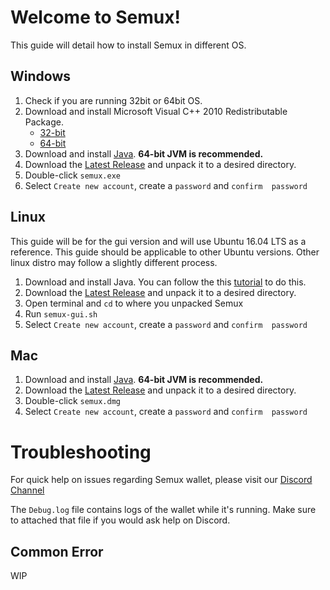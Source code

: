 # Welcome to Semux!

This guide will detail how to install Semux in different OS. 

## Windows
1. Check if you are running 32bit or 64bit OS.
2. Download and install Microsoft Visual C++ 2010 Redistributable Package.
    - [32-bit](http://www.microsoft.com/en-us/download/details.aspx?id=5555)
    - [64-bit](https://www.microsoft.com/en-us/download/details.aspx?id=14632)
3. Download and install [Java](https://www.java.com/en/download/manual.jsp). **64-bit JVM is recommended.**
4. Download the [Latest Release](https://github.com/semuxproject/semux/releases) and unpack it to a desired directory.
5. Double-click `semux.exe`
6. Select `Create new account`, create a `password` and `confirm  password`


## Linux

This guide will be for the gui version and will use Ubuntu 16.04 LTS as a reference. This guide should be applicable to other Ubuntu versions. Other linux distro may follow a slightly different process. 

1. Download and install Java. You can follow the this [tutorial](https://www.digitalocean.com/community/tutorials/how-to-install-java-with-apt-get-on-ubuntu-16-04) to do this. 
2. Download the [Latest Release](https://github.com/semuxproject/semux/releases) and unpack it to a desired directory.
3. Open terminal and `cd` to where you unpacked Semux
4. Run `semux-gui.sh`
5. Select `Create new account`, create a `password` and `confirm  password`

## Mac

1. Download and install [Java](https://www.java.com/en/download/manual.jsp). **64-bit JVM is recommended.**
2. Download the [Latest Release](https://github.com/semuxproject/semux/releases) and unpack it to a desired directory.
3. Double-click `semux.dmg`
4. Select `Create new account`, create a `password` and `confirm  password`

# Troubleshooting

For quick help on issues regarding Semux wallet, please visit our [Discord Channel](https://discord.gg/MWFPBEv)

The `Debug.log` file contains logs of the wallet while it's running. Make sure to attached that file if you would ask help on Discord. 

## Common Error

WIP